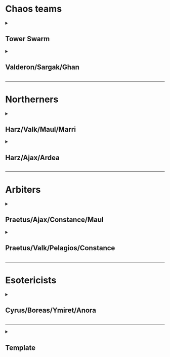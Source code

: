 # Chaos teams

<details>

<summary><h2>Tower Swarm</h2></summary> 
<br>

## Team Layout

![image](https://github.com/user-attachments/assets/d8c5636d-69ac-475b-9279-98c64ac94c09)

And similar configurations

## Affiliation order

![image](https://github.com/user-attachments/assets/205e8057-74cf-46f3-b9cc-e94054584143)

2 slots are free here, up to you to see what would work best as plan B should this fail.

## Timings

*10 cost* -> Rare tanks **Back** (This is ult bait)

:warning: **Rare tanks take 25 seconds to get from back slot, to the start of the farthest tile a piercer boosted marksman can reach, time around ults accordingly, to know when to start the rest of the strategy** :warning: 

![image](https://github.com/user-attachments/assets/19b83027-b36c-4b80-b7ee-860800e89e31)


*10 cost* -> Rare tanks **Back**

*10 cost* -> Spiders **Back**

*10 cost* -> Double dogs **Front**

</details>

<details>

<summary><h2>Valderon/Sargak/Ghan</h2></summary> 
<br>

## Team Layout

![image](https://github.com/user-attachments/assets/839b789f-5be6-4baf-834a-284bafd7090e)


## Affiliation order

![image](https://github.com/user-attachments/assets/756f1e72-fb16-412f-9aa7-e9046e0b5984)


## Timings

*10 cost* -> Healer **Back slot**

*10 cost* -> Necro x2 **Front slot**

*3 cost* -> Healer **Back slot**

*10 cost* -> Dogsx2 **Front slot**

</details>

--------------------------

# Northerners

<details>

<summary><h2>Harz/Valk/Maul/Marri</h2></summary> 
<br>

## Team Layout

![image](https://github.com/user-attachments/assets/3f633c54-163a-4418-827f-0a212f1e0e78)


## Affiliation order

![image](https://github.com/user-attachments/assets/83e85b75-063f-4d86-ac66-658e414d84b3)


## Timings

*10 cost* -> Pharaoh **Back slot**

*10 cost* -> Pharaoh **Back slot**

*10 cost* -> Knight **Back slot**

*10 cost* -> Knight **Back slot**

*6 cost* -> Healer **Front slot**

*10 cost* -> Healer **Front slot**

⚠️It may be best to dog before rare tanks, or even dog before second healer. You need to make judgement calls here ⚠️

*10 cost* -> Rtanks **Front slot**


**Once ults are gone, freezes are cleared, and you have a window, double dogs from front**

*45 seconds left* -> Double dogs **Front Slot** ⚠️This was only for the fight I did, not applicable to all cases ⚠️


</details>


<details>

<summary><h2>Harz/Ajax/Ardea</h2></summary> 
<br>

## Team Layout

![image](https://github.com/user-attachments/assets/f61448f1-5a08-4b1a-97d0-76a0b09cf4da)


## Affiliation order

![image](https://github.com/user-attachments/assets/44808f98-bdff-405e-833e-6d3ef1d4d266)


## Timings

*2:40 left* -> Rare flyers **Front slot**

*2:20 left* -> Lego flyer x2 **Front slot**

*6 1/2 cost* -> Epic flyers **Middle slot**

*6 cost* -> Epic flyers **Front slot**

*8 cost* -> Dogs **Front slot**

</details>

--------------------------


# Arbiters


<details>

<summary><h2>Praetus/Ajax/Constance/Maul</h2></summary> 
<br>

## Team Layout

![image](https://github.com/user-attachments/assets/fbd7695d-637c-4836-a3f9-b6ea83a141ec)

## Affiliation order

![image](https://github.com/user-attachments/assets/a1adf83d-f820-49f3-8791-1ec286cc05da)


## Timings

*10 cost* -> Pharaoh **Back slot**

*10 cost* -> Daggers x2 **Back slot**

*10 cost* -> Dogs x2 **Back slot**

</details>

<details>

<summary><h2>Praetus/Valk/Pelagios/Constance</h2></summary> 
<br>

## Team Layout

![image](https://github.com/user-attachments/assets/01bd334f-1723-44fa-b0a4-7504d75041f3)


## Affiliation order

![image](https://github.com/user-attachments/assets/da52a311-0054-43b7-8b30-81f64e59ab85)


## Timings

*10 cost* -> Rare dogs **Back slot**
*22 left on valk ult* -> Daggers x2 **Back slot**
*4 cost* -> Healer **Front slot**
*5 cost* -> Dogs **Front slot**
Bait with rare dogs, then send in epic dogs for the win

</details>


--------------------------


# Esotericists

<details>

<summary><h2>Cyrus/Boreas/Ymiret/Anora</h2></summary> 
<br>

## Team Layout

![image](https://github.com/user-attachments/assets/31d42899-8701-4bb1-a68b-3ee733f827ca)


## Affiliation order

![image](https://github.com/user-attachments/assets/5a909af6-b3d3-4013-971e-65c11aa623e9)


## Timings

*10 cost* -> Pharaoh **Back slot**

*10 cost* -> Pharaoh **Back slot**

*8 1/2 cost* -> Necro **Back slot**

*5 cost* -> Healer **Middle slot**

*5 1/2 cost* -> Necro **Back slot**

*3 cost* -> Healer **Middle slot**

*5 cost* -> Dogs **Front slot**

</details>

--------------------------

<details>

<summary><h2>Template</h2></summary> 
<br>

## Team Layout

## Affiliation order

## Timings

** -> ** **

** -> ** **

** -> ** **

** -> ** **

** -> ** **

** -> ** **

** -> ** **

</details>
